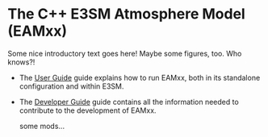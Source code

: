 # The C++ E3SM Atmosphere Model (EAMxx)

Some nice introductory text goes here! Maybe some figures, too. Who knows?!

* The [User Guide](user/index.md) guide explains how to run EAMxx, both in
  its standalone configuration and within E3SM.
* The [Developer Guide](developer/index.md) guide contains all the information needed
  to contribute to the development of EAMxx.


  some mods...
